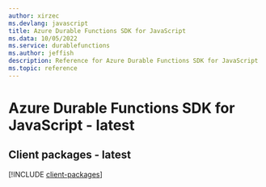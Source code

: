 ```yaml
---
author: xirzec
ms.devlang: javascript
title: Azure Durable Functions SDK for JavaScript
ms.data: 10/05/2022
ms.service: durablefunctions
ms.author: jeffish
description: Reference for Azure Durable Functions SDK for JavaScript
ms.topic: reference
---
```

# Azure Durable Functions SDK for JavaScript - latest

## Client packages - latest
[!INCLUDE [client-packages](durable-functions-client-index.md)]